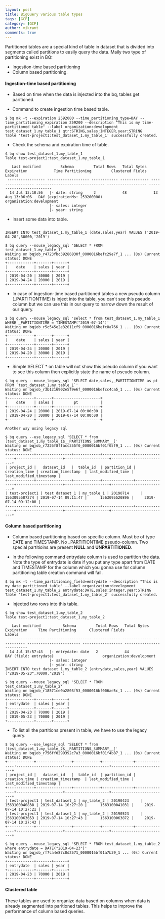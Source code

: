 ```yaml
---
layout: post
title: BigQuery various table types
tags: [GCP]
category: [GCP]
author: vikrant
comments: true
--- 
```


Partitioned tables are a special kind of table in dataset that is divided into segments called partitions to easily query the data. Maily two type of partitioning exist in BQ:

- Ingestion-time based partitioning
- Column based partitioning. 

#### Ingestion-time based partitioning

- Based on time when the data is injected into the bq, tables get paritioned. 

- Command to create ingestion time based table.

```
$ bq mk -t --expiration 2592000 --time_partitioning_type=DAY --time_partitioning_expiration 259200 --description "This is my time-partitioned table" --label organization:development test_dataset_1.my_table_1 qtr:STRING,sales:INTEGER,year:STRING
Table 'test-project1:test_dataset_1.my_table_1' successfully created.
```

- Check the schema and expiration time of table. 

```
$ bq show test_dataset_1.my_table_1
Table test-project1:test_dataset_1.my_table_1

   Last modified         Schema         Total Rows   Total Bytes     Expiration            Time Partitioning         Clustered Fields            Labels           
 ----------------- ------------------- ------------ ------------- ----------------- ------------------------------- ------------------ -------------------------- 
  14 Jul 13:10:56   |- date: string     2            48            13 Aug 13:06:06   DAY (expirationMs: 259200000)                      organization:development  
                    |- sales: integer                                                                                                                             
                    |- year: string                                  
```

- Insert some data into table.

```

INSERT INTO test_dataset_1.my_table_1 (date,sales,year) VALUES ('2019-04-20',30000,'2019')

$ bq query --nouse_legacy_sql 'SELECT * FROM test_dataset_1.my_table_1'
Waiting on bqjob_r4723fbc39286830f_0000016befc29e7f_1 ... (0s) Current status: DONE   
+------------+-------+------+
|    date    | sales | year |
+------------+-------+------+
| 2019-04-20 | 30000 | 2019 |
| 2019-04-24 | 20000 | 2019 |
+------------+-------+------+
```

- In case of ingestion-time based partitioned tables a new pseudo column (_PARTITIONTIME) is inject into the table, you can't see this pseudo column but we can use this in our query to narrow down the result of our query.

```
$ bq query --nouse_legacy_sql 'select * from test_dataset_1.my_table_1 WHERE _PARTITIONTIME = TIMESTAMP("2019-07-14")'
Waiting on bqjob_r5c545e2e32011cf9_0000016befc8a766_1 ... (0s) Current status: DONE   
+------------+-------+------+
|    date    | sales | year |
+------------+-------+------+
| 2019-04-24 | 20000 | 2019 |
| 2019-04-20 | 30000 | 2019 |
+------------+-------+------+
```

- Simple SELECT * on table will not show this pseudo column if you want to see this column then explicitly state the name of pseudo column.


```
$ bq query --nouse_legacy_sql 'SELECT date,sales,_PARTITIONTIME as pt FROM `test_dataset_1.my_table_1`'
Waiting on bqjob_r3b1216902e5f9e6f_0000016befcc4ca5_1 ... (0s) Current status: DONE   
+------------+-------+---------------------+
|    date    | sales |         pt          |
+------------+-------+---------------------+
| 2019-04-24 | 20000 | 2019-07-14 00:00:00 |
| 2019-04-20 | 30000 | 2019-07-14 00:00:00 |
+------------+-------+---------------------+

Another way using legacy sql

$ bq query --use_legacy_sql 'SELECT * from [test_dataset_1.my_table_1$__PARTITIONS_SUMMARY__]'
Waiting on bqjob_r7226f8ffacc355f0_0000016bf01f05f9_1 ... (0s) Current status: DONE   
+------------+----------------+------------+--------------+---------------+---------------------+--------------------+-------------------------+
| project_id |   dataset_id   |  table_id  | partition_id | creation_time | creation_timestamp  | last_modified_time | last_modified_timestamp |
+------------+----------------+------------+--------------+---------------+---------------------+--------------------+-------------------------+
| test-project1 | test_dataset_1 | my_table_1 | 20190714     | 1563095507274 | 2019-07-14 09:11:47 |      1563095520896 |     2019-07-14 09:12:00 |
+------------+----------------+------------+--------------+---------------+---------------------+--------------------+-------------------------+
```

#### Column based partitioning

- Column based partitioning based on specific column. Must be of type DATE and TIMESTAMP. No _PARTITIONTIME pseudo-column. Two special partitioins are present __NULL__ and __UNPARTITIONED__.

- In the following command entrydate column is used to partition the data. Note the type of entrydate is date if you put any type apart from DATE and TIMESTAMP for the column which you gonna use for column partitioning table creation command will fail. 

```
$ bq mk -t --time_partitioning_field=entrydate --description "This is my date partitioned table" --label organization:development test_dataset_1.my_table_2 entrydate:DATE,sales:integer,year:STRING
Table 'test-project1:test_dataset_1.my_table_2' successfully created.
```

- Injected two rows into this table. 

```
$ bq show test_dataset_1.my_table_2
Table test-project1:test_dataset_1.my_table_2

   Last modified          Schema         Total Rows   Total Bytes   Expiration     Time Partitioning      Clustered Fields            Labels           
 ----------------- -------------------- ------------ ------------- ------------ ------------------------ ------------------ -------------------------- 
  14 Jul 15:57:43   |- entrydate: date   2            44                         DAY (field: entrydate)                      organization:development  
                    |- sales: integer                                                                                                                  
                    |- year: string                                                                                                      
INSERT INTO test_dataset_1.my_table_2 (entrydate,sales,year) VALUES ("2019-05-23",70000,"2019")

$ bq query --nouse_legacy_sql 'SELECT * FROM test_dataset_1.my_table_2'
Waiting on bqjob_r18571ce0a2803f53_0000016bf006ae5c_1 ... (0s) Current status: DONE   
+------------+-------+------+
| entrydate  | sales | year |
+------------+-------+------+
| 2019-04-23 | 70000 | 2019 |
| 2019-05-23 | 70000 | 2019 |
+------------+-------+------+
```

- To list all the partitions present in table, we have to use the legacy query.

```
$ bq query --use_legacy_sql 'SELECT * from [test_dataset_1.my_table_2$__PARTITIONS_SUMMARY__]'
Waiting on bqjob_r756ff0299392c7a3_0000016bf01f4b87_1 ... (0s) Current status: DONE   
+------------+----------------+------------+--------------+---------------+---------------------+--------------------+-------------------------+
| project_id |   dataset_id   |  table_id  | partition_id | creation_time | creation_timestamp  | last_modified_time | last_modified_timestamp |
+------------+----------------+------------+--------------+---------------+---------------------+--------------------+-------------------------+
| test-project1 | test_dataset_1 | my_table_2 | 20190423     | 1563100040838 | 2019-07-14 10:27:20 |      1563100041031 |     2019-07-14 10:27:21 |
| test-project1 | test_dataset_1 | my_table_2 | 20190523     | 1563100063653 | 2019-07-14 10:27:43 |      1563100063872 |     2019-07-14 10:27:43 |
+------------+----------------+------------+--------------+---------------+---------------------+--------------------+-------------------------+

$ bq query --nouse_legacy_sql 'SELECT * FROM test_dataset_1.my_table_2 where entrydate = DATE("2019-04-23")'
Waiting on bqjob_rf7ca4e87c0d2571_0000016bf01a7b39_1 ... (0s) Current status: DONE   
+------------+-------+------+
| entrydate  | sales | year |
+------------+-------+------+
| 2019-04-23 | 70000 | 2019 |
+------------+-------+------+
```

#### Clustered table

These tables are used to organize data based on columns when data is already segmented into paritioned tables. This helps to improve the performance of column based queries.  